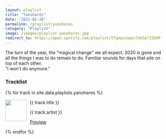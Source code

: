 ```yaml
---
layout: playlist
title: "Yanoharés"
date: "2021-02-28"
permalink: /playlist/yanohares
category: "Playlist"
image: /images/playlist-yanohares.jpg
redirect_to: https://open.spotify.com/playlist/5TgmyeJaqoclHSSp72Z69P
---
```

The turn of the year, the "magical change" we all expect. 
2020 is gone and all the things I was to do remain to do.
Familiar sounds for days that pile on top of each other.  
"I won't do anymore."

### Tracklist
{% for track in site.data.playlists.yanohares %}
<div class="track-info">
    <img style="float: left; width: 68px; margin-right: 10px" class="track-image" src="{{ track.image }}" />
    <p class="track-title">{{ track.title }}</p>
    <p class="track-artist">{{ track.artist }}</p>
    <p class="page-link track-preview"><a href="{{ track.preview }}" target="_blank">Preview</a></p>
</div>
{% endfor %}
